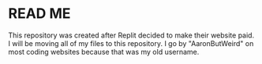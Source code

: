 # READ ME
This repository was created after Replit decided to make their website paid. I will be moving all of my files to this repository. I go by "AaronButWeird" on most coding websites because that was my old username.
